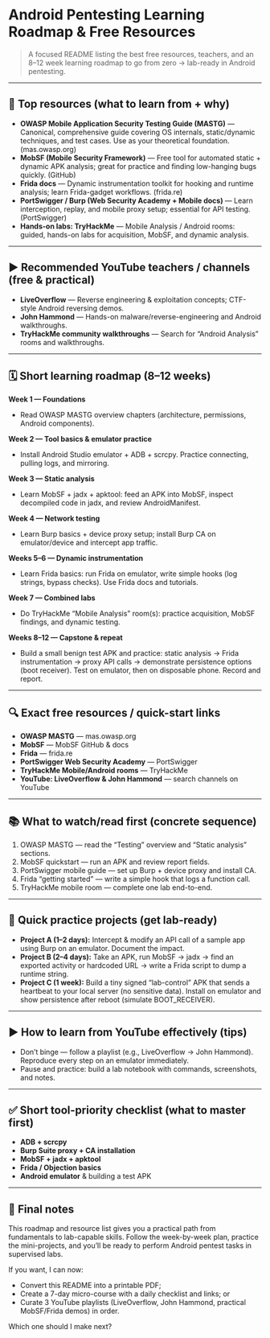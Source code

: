 # Android Pentesting Learning Roadmap & Free Resources

> A focused README listing the best free resources, teachers, and an 8–12 week learning roadmap to go from zero → lab-ready in Android pentesting.

---

## 🔗 Top resources (what to learn from + why)

* **OWASP Mobile Application Security Testing Guide (MASTG)** — Canonical, comprehensive guide covering OS internals, static/dynamic techniques, and test cases. Use as your theoretical foundation. (mas.owasp.org)
* **MobSF (Mobile Security Framework)** — Free tool for automated static + dynamic APK analysis; great for practice and finding low-hanging bugs quickly. (GitHub)
* **Frida docs** — Dynamic instrumentation toolkit for hooking and runtime analysis; learn Frida-gadget workflows. (frida.re)
* **PortSwigger / Burp (Web Security Academy + Mobile docs)** — Learn interception, replay, and mobile proxy setup; essential for API testing. (PortSwigger)
* **Hands-on labs: TryHackMe** — Mobile Analysis / Android rooms: guided, hands-on labs for acquisition, MobSF, and dynamic analysis.

---

## ▶ Recommended YouTube teachers / channels (free & practical)

* **LiveOverflow** — Reverse engineering & exploitation concepts; CTF-style Android reversing demos.
* **John Hammond** — Hands-on malware/reverse-engineering and Android walkthroughs.
* **TryHackMe community walkthroughs** — Search for “Android Analysis” rooms and walkthroughs.

---

## 🗓 Short learning roadmap (8–12 weeks)

**Week 1 — Foundations**

* Read OWASP MASTG overview chapters (architecture, permissions, Android components).

**Week 2 — Tool basics & emulator practice**

* Install Android Studio emulator + ADB + scrcpy. Practice connecting, pulling logs, and mirroring.

**Week 3 — Static analysis**

* Learn MobSF + jadx + apktool: feed an APK into MobSF, inspect decompiled code in jadx, and review AndroidManifest.

**Week 4 — Network testing**

* Learn Burp basics + device proxy setup; install Burp CA on emulator/device and intercept app traffic.

**Weeks 5–6 — Dynamic instrumentation**

* Learn Frida basics: run Frida on emulator, write simple hooks (log strings, bypass checks). Use Frida docs and tutorials.

**Week 7 — Combined labs**

* Do TryHackMe “Mobile Analysis” room(s): practice acquisition, MobSF findings, and dynamic testing.

**Weeks 8–12 — Capstone & repeat**

* Build a small benign test APK and practice: static analysis → Frida instrumentation → proxy API calls → demonstrate persistence options (boot receiver). Test on emulator, then on disposable phone. Record and report.

---

## 🔍 Exact free resources / quick-start links

* **OWASP MASTG** — mas.owasp.org
* **MobSF** — MobSF GitHub & docs
* **Frida** — frida.re
* **PortSwigger Web Security Academy** — PortSwigger
* **TryHackMe Mobile/Android rooms** — TryHackMe
* **YouTube: LiveOverflow & John Hammond** — search channels on YouTube

---

## 📚 What to watch/read first (concrete sequence)

1. OWASP MASTG — read the “Testing” overview and “Static analysis” sections.
2. MobSF quickstart — run an APK and review report fields.
3. PortSwigger mobile guide — set up Burp + device proxy and install CA.
4. Frida “getting started” — write a simple hook that logs a function call.
5. TryHackMe mobile room — complete one lab end-to-end.

---

## 🧪 Quick practice projects (get lab-ready)

* **Project A (1–2 days):** Intercept & modify an API call of a sample app using Burp on an emulator. Document the impact.
* **Project B (2–4 days):** Take an APK, run MobSF → jadx → find an exported activity or hardcoded URL → write a Frida script to dump a runtime string.
* **Project C (1 week):** Build a tiny signed “lab-control” APK that sends a heartbeat to your local server (no sensitive data). Install on emulator and show persistence after reboot (simulate BOOT_RECEIVER).

---

## ▶ How to learn from YouTube effectively (tips)

* Don’t binge — follow a playlist (e.g., LiveOverflow → John Hammond). Reproduce every step on an emulator immediately.
* Pause and practice: build a lab notebook with commands, screenshots, and notes.

---

## ✅ Short tool-priority checklist (what to master first)

* **ADB + scrcpy**
* **Burp Suite proxy + CA installation**
* **MobSF + jadx + apktool**
* **Frida / Objection basics**
* **Android emulator** & building a test APK

---

## 🎯 Final notes

This roadmap and resource list gives you a practical path from fundamentals to lab-capable skills. Follow the week-by-week plan, practice the mini-projects, and you’ll be ready to perform Android pentest tasks in supervised labs.

If you want, I can now:

* Convert this README into a printable PDF;
* Create a 7-day micro-course with a daily checklist and links; or
* Curate 3 YouTube playlists (LiveOverflow, John Hammond, practical MobSF/Frida demos) in order.

Which one should I make next?

